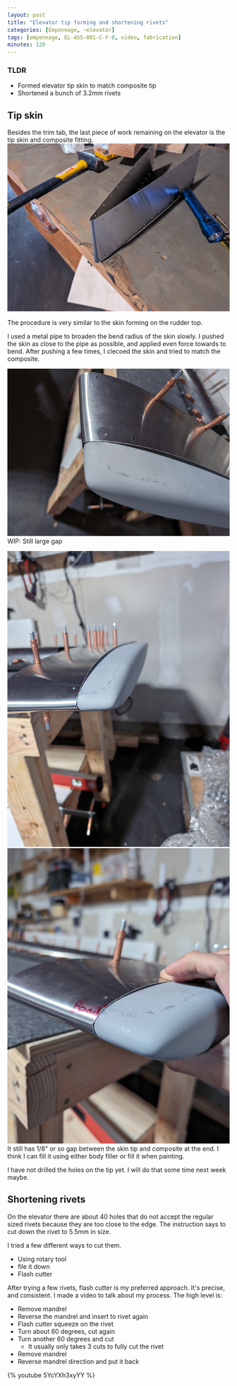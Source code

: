 ```yaml
---
layout: post
title: "Elevator tip forming and shortening rivets"
categories: [Empennage, ~elevator]
tags: [empennage, EL-ASS-001-C-F-0, video, fabrication]
minutes: 120
---
```


### TLDR

- Formed elevator tip skin to match composite tip
- Shortened a bunch of 3.2mm rivets

## Tip skin

Besides the trim tab, the last piece of work remaining on the elevator is the tip skin and composite fitting.
![before](/assets/img/20240225/before.jpg)

The procedure is very similar to the skin forming on the rudder top.

I used a metal pipe to broaden the bend radius of the skin slowly. I pushed the skin as close to the pipe as possible, and applied even force towards to bend. After pushing a few times, I clecoed the skin and tried to match the composite.

![wip](/assets/img/20240225/wip.jpg)
WIP: Still large gap

![finished](/assets/img/20240225/final.jpg)
![finished](/assets/img/20240225/final_2.jpg)
It still has 1/8" or so gap between the skin tip and composite at the end. I think I can fill it using either body filler or fill it when painting.

I have not drilled the holes on the tip yet. I will do that some time next week maybe.

## Shortening rivets

On the elevator there are about 40 holes that do not accept the regular sized rivets because they are too close to the edge. The instruction says to cut down the rivet to 5.5mm in size.

I tried a few different ways to cut them.

- Using rotary tool
- file it down
- Flash cutter

After trying a few rivets, flash cutter is my preferred approach. It's precise, and consistent. I made a video to talk about my process. The high level is:

- Remove mandrel
- Reverse the mandrel and insert to rivet again
- Flash cutter squeeze on the rivet
- Turn about 60 degrees, cut again
- Turn another 60 degrees and cut
  - It usually only takes 3 cuts to fully cut the rivet
- Remove mandrel
- Reverse mandrel direction and put it back

{% youtube 5YcYXh3xyYY %}
